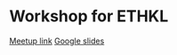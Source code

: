 # Workshop for ETHKL

[Meetup link](https://www.meetup.com/ETHMALAYSIA/events/280746632/)
[Google slides](https://docs.google.com/presentation/d/1PJFNfobnDBhtHg8wOTN85e3Ajp40Pv5WsrWF2uBRNcU/edit?usp=sharing)
